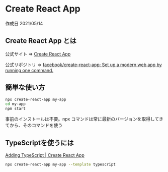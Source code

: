 # Create React App

作成日 2021/05/14

## Create React App とは

公式サイト => [Create React App](https://create-react-app.dev/)

公式リポジトリ => [facebook/create\-react\-app: Set up a modern web app by running one command\.](https://github.com/facebook/create-react-app)

## 簡単な使い方

```bash
npx create-react-app my-app
cd my-app
npm start
```

事前のインストールは不要。npx コマンドは常に最新のバージョンを取得してきてから、そのコマンドを使う

## TypeScriptを使うには

[Adding TypeScript \| Create React App](https://create-react-app.dev/docs/adding-typescript/)

```bash
npx create-react-app my-app --template typescript
```

